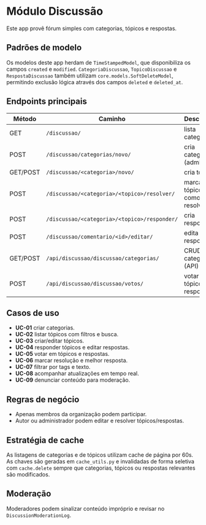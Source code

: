 # Módulo Discussão

Este app provê fórum simples com categorias, tópicos e respostas.

## Padrões de modelo

Os modelos deste app herdam de `TimeStampedModel`, que disponibiliza os
campos `created` e `modified`. `CategoriaDiscussao`, `TopicoDiscussao` e
`RespostaDiscussao` também utilizam `core.models.SoftDeleteModel`, permitindo
exclusão lógica através dos campos `deleted` e `deleted_at`.

## Endpoints principais

| Método | Caminho | Descrição |
|--------|--------|-----------|
| GET | `/discussao/` | lista categorias |
| POST | `/discussao/categorias/novo/` | cria categoria (admin) |
| GET/POST | `/discussao/<categoria>/novo/` | cria tópico |
| POST | `/discussao/<categoria>/<topico>/resolver/` | marca tópico como resolvido |
| POST | `/discussao/<categoria>/<topico>/responder/` | cria resposta |
| POST | `/discussao/comentario/<id>/editar/` | edita resposta |
| GET/POST | `/api/discussao/discussao/categorias/` | CRUD de categorias (API) |
| POST | `/api/discussao/discussao/votos/` | votar em tópicos ou respostas |

## Casos de uso

- **UC-01** criar categorias.
- **UC-02** listar tópicos com filtros e busca.
- **UC-03** criar/editar tópicos.
- **UC-04** responder tópicos e editar respostas.
- **UC-05** votar em tópicos e respostas.
- **UC-06** marcar resolução e melhor resposta.
- **UC-07** filtrar por tags e texto.
- **UC-08** acompanhar atualizações em tempo real.
- **UC-09** denunciar conteúdo para moderação.

## Regras de negócio

* Apenas membros da organização podem participar.
* Autor ou administrador podem editar e resolver tópicos/respostas.

## Estratégia de cache

As listagens de categorias e de tópicos utilizam cache de página por 60s.
As chaves são geradas em `cache_utils.py` e invalidadas de forma
seletiva com `cache.delete` sempre que categorias, tópicos ou respostas
relevantes são modificados.

## Moderação

Moderadores podem sinalizar conteúdo impróprio e revisar no `DiscussionModerationLog`.

